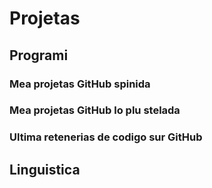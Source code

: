 # Projetas
## Programi
### Mea projetas GitHub spinida
<ClientOnly>
  <ListRepositories>
    <GithubRepository repoName="rejeep/f.el" />
    <GithubRepository repoName="Phundrak/eshell-info-banner.el" />
    <GithubRepository repoName="Phundrak/dotfiles" />
    <GithubRepository repoName="Phundrak/langue-phundrak-fr" />
  </ListRepositories>
</ClientOnly>

### Mea projetas GitHub lo plu stelada
<ClientOnly>
  <ListRepositories sortBy='stars' user='phundrak' :limit='5' />
</ClientOnly>

### Ultima retenerias de codigo sur GitHub
<ClientOnly>
  <ListRepositories sortBy='pushed_at' user='phundrak' :limit='5' />
</ClientOnly>

## Linguistica
